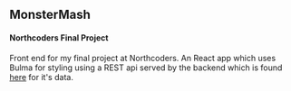 ## MonsterMash
#### Northcoders Final Project

Front end for my final project at Northcoders. An React app which uses Bulma for styling using a REST api served by the backend which is found [here](https://github.com/ChrstnDmbchr/be-monstermash) for it's data. 